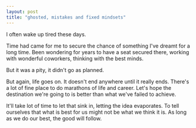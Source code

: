 ```yaml
---
layout: post
title: "ghosted, mistakes and fixed mindsets"
--- 
```


I often wake up tired these days.

Time had came for me to secure the chance of something I've dreamt for a long time. Been wondering for years to have a seat secured there, working with wonderful coworkers, thinking with the best minds.

But it was a pity, it didn't go as planned.
<!--
I didn't know whether I'm not good enough or they just savin' me for their _second option_. Regardless, ghosting is not a good practice, and it implies no good intention. Even company as big as Google inform their candidates two weeks, tops.

I was sad. Devastated. _Am I not good enough? If yes, where can I improve?_. That question left unanswered.

 Well, I can get there again anytime in next year, but disappointment's still in my head. Dancing in my mind, tirelessly - along with my other mistakes. They dances happily at the back of my head, day and night. -->

But again, life goes on. It doesn't end anywhere until it really ends. There's a lot of fine place to do marathons of life and career. Let's hope the destination we're going to is better than what we've failed to achieve.

It'll take lot of time to let that sink in, letting the idea evaporates. To tell ourselves that what is best for us might not be what we think it is. As long as we do our best, the good will follow.
